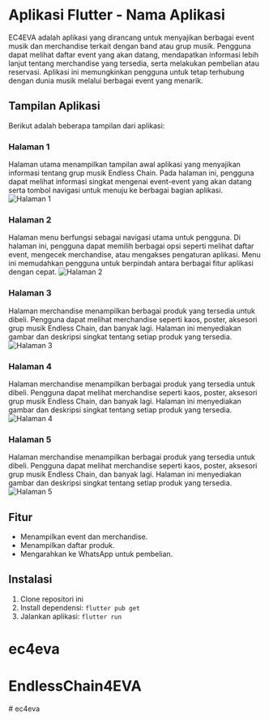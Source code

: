 # Aplikasi Flutter - Nama Aplikasi

EC4EVA adalah aplikasi yang dirancang untuk menyajikan berbagai event musik dan merchandise terkait dengan band atau grup musik. Pengguna dapat melihat daftar event yang akan datang, mendapatkan informasi lebih lanjut tentang merchandise yang tersedia, serta melakukan pembelian atau reservasi. Aplikasi ini memungkinkan pengguna untuk tetap terhubung dengan dunia musik melalui berbagai event yang menarik.

## Tampilan Aplikasi

Berikut adalah beberapa tampilan dari aplikasi:

### Halaman 1
Halaman utama menampilkan tampilan awal aplikasi yang menyajikan informasi tentang grup musik Endless Chain. Pada halaman ini, pengguna dapat melihat informasi singkat mengenai event-event yang akan datang serta tombol navigasi untuk menuju ke berbagai bagian aplikasi.
![Halaman 1](assets/ss1.jpeg)

### Halaman 2
Halaman menu berfungsi sebagai navigasi utama untuk pengguna. Di halaman ini, pengguna dapat memilih berbagai opsi seperti melihat daftar event, mengecek merchandise, atau mengakses pengaturan aplikasi. Menu ini memudahkan pengguna untuk berpindah antara berbagai fitur aplikasi dengan cepat.
![Halaman 2](assets/ss2.jpeg)

### Halaman 3
Halaman merchandise menampilkan berbagai produk yang tersedia untuk dibeli. Pengguna dapat melihat merchandise seperti kaos, poster, aksesori grup musik Endless Chain, dan banyak lagi. Halaman ini menyediakan gambar dan deskripsi singkat tentang setiap produk yang tersedia.
![Halaman 3](assets/ss3.jpeg)

### Halaman 4
Halaman merchandise menampilkan berbagai produk yang tersedia untuk dibeli. Pengguna dapat melihat merchandise seperti kaos, poster, aksesori grup musik Endless Chain, dan banyak lagi. Halaman ini menyediakan gambar dan deskripsi singkat tentang setiap produk yang tersedia.
![Halaman 4](assets/ss4.jpeg)

### Halaman 5
Halaman merchandise menampilkan berbagai produk yang tersedia untuk dibeli. Pengguna dapat melihat merchandise seperti kaos, poster, aksesori grup musik Endless Chain, dan banyak lagi. Halaman ini menyediakan gambar dan deskripsi singkat tentang setiap produk yang tersedia.
![Halaman 5](assets/ss5.jpeg)

## Fitur

- Menampilkan event dan merchandise.
- Menampilkan daftar produk.
- Mengarahkan ke WhatsApp untuk pembelian.

## Instalasi

1. Clone repositori ini
2. Install dependensi: `flutter pub get`
3. Jalankan aplikasi: `flutter run`

# ec4eva
# EndlessChain4EVA
#   e c 4 e v a 
 
 
